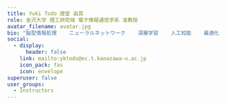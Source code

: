 ```yaml
---
title: Yuki Todo 唐堂 由其
role: 金沢大学 理工研究域 電子情報通信学系 准教授
avatar_filename: avatar.jpg
bio: "脳型情報処理    ニューラルネットワーク    深層学習    人工知能    最適化    計算知能 "
social:
  - display:
      header: false
    link: mailto:yktodo@ec.t.kanazawa-u.ac.jp
    icon_pack: fas
    icon: envelope
superuser: false
user_groups:
  - Instructors
---
```

